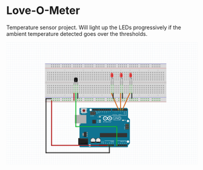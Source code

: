 # Love-O-Meter

Temperature sensor project. Will light up the LEDs progressively if the ambient temperature detected goes over the thresholds.

![diagram](https://github.com/jaabberwocky/arduino-sketches/blob/master/love-o-meter/love-o-meter/diagram.png)
